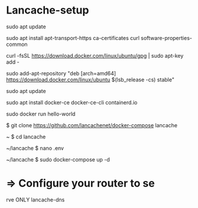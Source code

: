 # Lancache-setup


 sudo apt update



sudo apt install apt-transport-https ca-certificates curl software-properties-common



curl -fsSL https://download.docker.com/linux/ubuntu/gpg | sudo apt-key add -



sudo add-apt-repository "deb [arch=amd64] https://download.docker.com/linux/ubuntu $(lsb_release -cs) stable"



sudo apt update



sudo apt install docker-ce docker-ce-cli containerd.io



sudo docker run hello-world



 $ git clone https://github.com/lancachenet/docker-compose lancache



~ $ cd lancache



~/lancache $ nano .env



~/lancache $ sudo docker-compose up -d



# => Configure your router to se

rve ONLY lancache-dns
